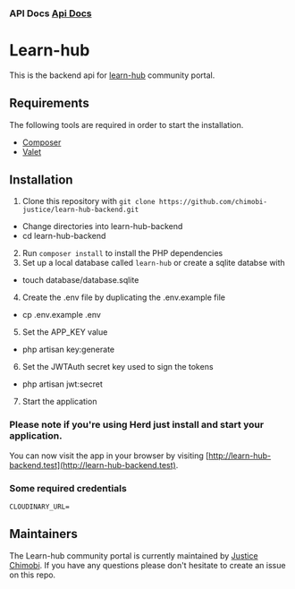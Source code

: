 ### API Docs [Api Docs](https://learn-hub-backend-api.onrender.com/api/docs)


# Learn-hub

This is the backend api for [learn-hub](https://learn-hub-rosy.vercel.app/) community portal.

## Requirements

The following tools are required in order to start the installation.

- [Composer](https://getcomposer.org/download/)
- [Valet](https://laravel.com/docs/valet#installation)

## Installation

1. Clone this repository with `git clone https://github.com/chimobi-justice/learn-hub-backend.git`
-   Change directories into learn-hub-backend
-   cd learn-hub-backend
2. Run `composer install` to install the PHP dependencies
3. Set up a local database called `learn-hub` or create a sqlite databse with 
-  touch database/database.sqlite
4. Create the .env file by duplicating the .env.example file
-   cp .env.example .env
5. Set the APP_KEY value
-   php artisan key:generate
6. Set the JWTAuth secret key used to sign the tokens
-  php artisan jwt:secret  
7. Start the application


### Please note if you're using Herd just install and start your application. 

You can now visit the app in your browser by visiting [http://learn-hub-backend.test](http://learn-hub-backend.test).

### Some required credentials

```
CLOUDINARY_URL=
```

## Maintainers
The Learn-hub community portal is currently maintained by [Justice Chimobi](https://justice-chimobi.vercel.app/). If you have any questions please don't hesitate to create an issue on this repo.
